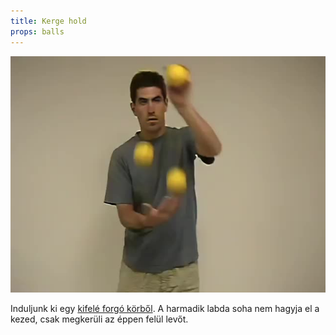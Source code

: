 ```yaml
---
title: Kerge hold
props: balls
---
```


![Kerge hold](site/videos/poster/orbit.jpg)

Induljunk ki egy [kifelé forgó körből](site/hu/kor-kifele/README.md). A harmadik labda soha nem hagyja el a kezed, csak megkerüli az éppen felül levőt.


